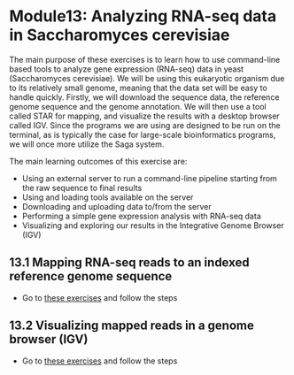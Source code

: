 # Module13: Analyzing RNA-seq data in Saccharomyces cerevisiae
The main purpose of these exercises is to learn how to use command-line based tools to analyze gene expression (RNA-seq) data in yeast (Saccharomyces cerevisiae). We will be using this eukaryotic organism due to its relatively small genome, meaning that the data set will be easy to handle quickly. Firstly, we will download the sequence data, the reference genome sequence and the genome annotation. We will then use a tool called STAR for mapping, and visualize the results with a desktop browser called IGV. Since the programs we are using are designed to be run on the terminal, as is typically the case for large-scale bioinformatics programs, we will once more utilize the Saga system.


The main learning outcomes of this exercise are:
- Using an external server to run a command-line pipeline starting from the raw
sequence to final results
- Using and loading tools available on the server
- Downloading and uploading data to/from the server
- Performing a simple gene expression analysis with RNA-seq data
- Visualizing and exploring our results in the Integrative Genome Browser (IGV)

## 13.1 Mapping RNA-seq reads to an indexed reference genome sequence
- Go to [these exercises](exercises/Exercise1.md) and follow the steps
## 13.2 Visualizing mapped reads in a genome browser (IGV)
- Go to [these exercises](exercises/Exercise2.md) and follow the steps

